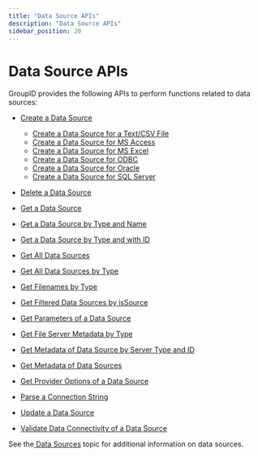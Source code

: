 ```yaml
---
title: "Data Source APIs"
description: "Data Source APIs"
sidebar_position: 20
---
```


# Data Source APIs

GroupID provides the following APIs to perform functions related to data sources:

- [Create a Data Source](/docs/directorymanager/11.0/APIs/datasource/createds/createds.md)

    - [Create a Data Source for a Text/CSV File](/docs/directorymanager/11.0/APIs/datasource/createds/dstext.md)
    - [Create a Data Source for MS Access](/docs/directorymanager/11.0/APIs/datasource/createds/dsaccess.md)
    - [Create a Data Source for MS Excel](/docs/directorymanager/11.0/APIs/datasource/createds/dsexcel.md)
    - [Create a Data Source for ODBC](/docs/directorymanager/11.0/APIs/datasource/createds/dsodbc.md)
    - [Create a Data Source for Oracle](/docs/directorymanager/11.0/APIs/datasource/createds/dsoracle.md)
    - [Create a Data Source for SQL Server](/docs/directorymanager/11.0/APIs/datasource/createds/dssql.md)

- [Delete a Data Source](/docs/directorymanager/11.0/APIs/datasource/deleteds.md)
- [Get a Data Source](/docs/directorymanager/11.0/APIs/datasource/getds.md)
- [Get a Data Source by Type and Name](/docs/directorymanager/11.0/APIs/datasource/getdstypename.md)
- [Get a Data Source by Type and with ID](/docs/directorymanager/11.0/APIs/datasource/getdstypeid.md)
- [Get All Data Sources](/docs/directorymanager/11.0/APIs/datasource/getallds.md)
- [Get All Data Sources by Type](/docs/directorymanager/11.0/APIs/datasource/getalldstype.md)
- [Get Filenames by Type](/docs/directorymanager/11.0/APIs/datasource/getfntype.md)
- [ Get Filtered Data Sources by isSource](/docs/directorymanager/11.0/APIs/datasource/getfilterds.md)
- [Get Parameters of a Data Source](/docs/directorymanager/11.0/APIs/datasource/getdsparameter.md)
- [Get File Server Metadata by Type ](/docs/directorymanager/11.0/APIs/datasource/gefsmdtype.md)
- [ Get Metadata of Data Source by Server Type and ID ](/docs/directorymanager/11.0/APIs/datasource/getmdtypest.md)
- [Get Metadata of Data Sources](/docs/directorymanager/11.0/APIs/datasource/getmd.md)
- [Get Provider Options of a Data Source](/docs/directorymanager/11.0/APIs/datasource/getdspo.md)
- [Parse a Connection String](/docs/directorymanager/11.0/APIs/datasource/parsecs.md)
- [Update a Data Source](/docs/directorymanager/11.0/APIs/datasource/updateds.md)
- [Validate Data Connectivity of a Data Source](/docs/directorymanager/11.0/APIs/datasource/validatedc.md)

See the[ Data Sources](/docs/directorymanager/11.0/admincenter/datasource/overview.md)
topic for additional information on data sources.
